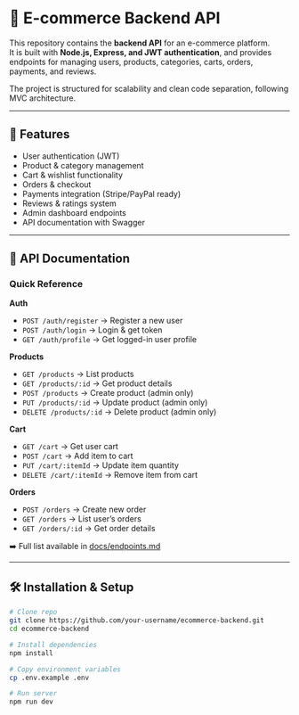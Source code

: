 # 🛒 E-commerce Backend API

This repository contains the **backend API** for an e-commerce platform.  
It is built with **Node.js, Express, and JWT authentication**, and provides endpoints for managing users, products, categories, carts, orders, payments, and reviews.  

The project is structured for scalability and clean code separation, following MVC architecture.

---

## 🚀 Features
- User authentication (JWT)
- Product & category management
- Cart & wishlist functionality
- Orders & checkout
- Payments integration (Stripe/PayPal ready)
- Reviews & ratings system
- Admin dashboard endpoints
- API documentation with Swagger

---


## 📖 API Documentation

### Quick Reference

**Auth**
- `POST /auth/register` → Register a new user
- `POST /auth/login` → Login & get token
- `GET /auth/profile` → Get logged-in user profile

**Products**
- `GET /products` → List products
- `GET /products/:id` → Get product details
- `POST /products` → Create product (admin only)
- `PUT /products/:id` → Update product (admin only)
- `DELETE /products/:id` → Delete product (admin only)

**Cart**
- `GET /cart` → Get user cart
- `POST /cart` → Add item to cart
- `PUT /cart/:itemId` → Update item quantity
- `DELETE /cart/:itemId` → Remove item from cart

**Orders**
- `POST /orders` → Create new order
- `GET /orders` → List user’s orders
- `GET /orders/:id` → Get order details

➡️ Full list available in [docs/endpoints.md](./src/docs/endpoints.md)

---

## 🛠️ Installation & Setup

```bash
# Clone repo
git clone https://github.com/your-username/ecommerce-backend.git
cd ecommerce-backend

# Install dependencies
npm install

# Copy environment variables
cp .env.example .env

# Run server
npm run dev

```


